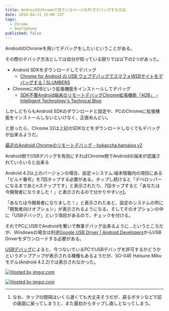 ```yaml
---
title: AndroidのChromeで見ているページをPCでデバッグする方法
date: 2014-04-11 15:00 JST
tags:
  - Chrome
  - Smartphone
published: false
---
```


AndroidのChromeを用いてデバッグをしたいということがある。

その際のデバッグ方法としては自分が知っている限りでは以下の2つがあった。

- Android SDKをダウンロードしてデバッグ
  - [Chrome for Android の USB ウェブデバッグでスマフォWEBサイトをデバッグする | SLUMBERS](http://slumbers99.blogspot.jp/2013/01/chrome-for-android-usb-web.html)
- ChromeにADBという拡張機能をインストールしてデバッグ
  - [SDK不要Android端末のリモートデバッグChrome拡張機能「ADB」 - Intelligent Technology's Technical Blog](http://iti.hatenablog.jp/entry/2013/11/05/182133)

しかしどちらもAndroid SDKのダウンロードと設定や、PCのChromeに拡張機能をインストールしないといけなく、正直めんどい。

と思ったら、Chrome 32は上記のSDKなどをダウンロードしなくてもデバッグが出来るようだ。

[最近のAndroid Chromeのリモートデバッグ - hokaccha.hamalog v2](http://d.hatena.ne.jp/hokaccha/20140109/1389254171)

Android側でUSBデバッグを有効にすればChrome側でAndroidの端末が認識されていろいろと出来る

Android 4.2以上のバージョンの場合、設定->システム:端末情報内の項目にある「ビルド番号」を7回タップする必要がある。タップし続けると「デベロッパーになるまであとnステップです」と表示されたり、7回タップすると「あなたは今開発者になりました！」と表示されるので分かりやすい<a href="#note1">*1</a>。

「あなたは今開発者になりました！」と表示されたあと、設定のシステムの所に「開発者向けオプション」が表示されるようになる。そしてそのオプションの中に「USBデバッグ」という項目があるので、チェックを付ける。

それでPCにUSBでAndroidを繋いで無事デバッグ出来るように…というところだが、Windowsの場合は別途[Google USB Driver | Android Developers](http://developer.android.com/sdk/win-usb.html)からUSB Driverをダウンロードする必要がある。

[USBデバッグ](http://android.akjava.com/html5/usbdebug.html)によると、今つないでいるPCでUSBデバッグを許可するかどうかというポップアップが表示される機種もあるようだが、SO-04E Hatsune Mikuモデル(Android 4.2.2)では表示されなかった。

<a href="http://imgur.com/RDDvfz2"><img src="http://i.imgur.com/RDDvfz2.png" title="Hosted by imgur.com" /></a>

<a href="http://imgur.com/45dBUuE"><img src="http://i.imgur.com/45dBUuE.png" title="Hosted by imgur.com" /></a>

---

1. <span id="note1">なお、タップの間隔はいくら遅くても大丈夫そうだが、戻るボタンなどで前の画面に戻ってしまうと、また最初からタップし直しとなってしまう。</span>
